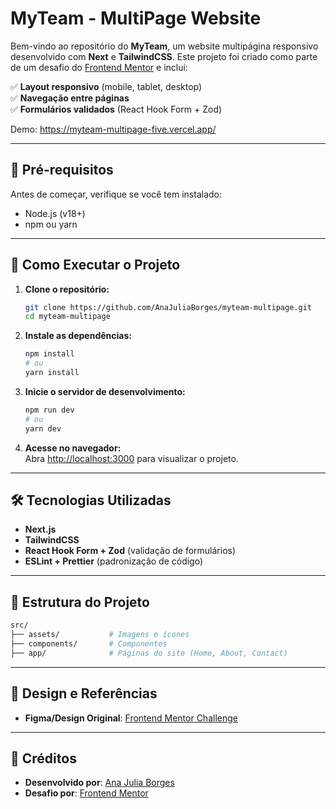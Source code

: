 # MyTeam - MultiPage Website  

Bem-vindo ao repositório do **MyTeam**, um website multipágina responsivo desenvolvido com **Next** e **TailwindCSS**. Este projeto foi criado como parte de um desafio do [Frontend Mentor](https://www.frontendmentor.io/challenges/myteam-multipage-website-mxlEauvW) e inclui:  

✅ **Layout responsivo** (mobile, tablet, desktop)  
✅ **Navegação entre páginas**  
✅ **Formulários validados** (React Hook Form + Zod)  

Demo: https://myteam-multipage-five.vercel.app/

---

## 📌 Pré-requisitos  

Antes de começar, verifique se você tem instalado:  

- Node.js (v18+)  
- npm ou yarn  

---

## 🚀 Como Executar o Projeto  

1. **Clone o repositório:**  
   ```bash
   git clone https://github.com/AnaJuliaBorges/myteam-multipage.git
   cd myteam-multipage
   ```

2. **Instale as dependências:**  
   ```bash
   npm install
   # ou
   yarn install
   ```

3. **Inicie o servidor de desenvolvimento:**  
   ```bash
   npm run dev
   # ou
   yarn dev
   ```

4. **Acesse no navegador:**  
   Abra [http://localhost:3000](http://localhost:3000) para visualizar o projeto.  

---

## 🛠 Tecnologias Utilizadas  

- **Next.js**    
- **TailwindCSS**
- **React Hook Form + Zod** (validação de formulários)  
- **ESLint + Prettier** (padronização de código)  

---

## 📂 Estrutura do Projeto  

```bash
src/
├── assets/           # Imagens e ícones
├── components/       # Componentes 
├── app/              # Páginas do site (Home, About, Contact)
```

---

## 🎨 Design e Referências  

- **Figma/Design Original**: [Frontend Mentor Challenge](https://www.figma.com/design/7FOFCGAb1UFhGVYLaIqWuR/myteam-multi-page-website?node-id=0-2338&t=aVfzAKE1abA7PwbF-0)

---

## 🙌 Créditos  

- **Desenvolvido por**: [Ana Julia Borges](https://github.com/AnaJuliaBorges)  
- **Desafio por**: [Frontend Mentor](https://www.frontendmentor.io/challenges/myteam-multipage-website-mxlEauvW)  
